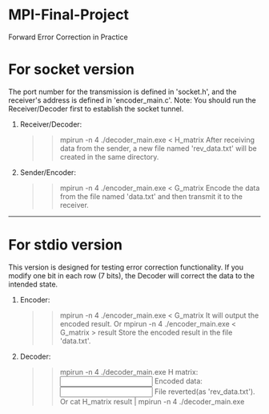 # MPI-Final-Project
Forward Error Correction in Practice
# For socket version
The port number for the transmission is defined in 'socket.h', and the receiver's address is defined in 'encoder_main.c'.
Note: You should run the Receiver/Decoder first to establish the socket tunnel.

1. Receiver/Decoder:
    >> mpirun -n 4 ./decoder_main.exe < H_matrix
    After receiving data from the sender, a new file named 'rev_data.txt' will be created in the same directory.

2. Sender/Encoder:
    >> mpirun -n 4 ./encoder_main.exe < G_matrix
    Encode the data from the file named 'data.txt' and then transmit it to the receiver.

---------------------------------------------------------------------------------------------------------------------
# For stdio version
This version is designed for testing error correction functionality. 
If you modify one bit in each row (7 bits), the Decoder will correct the data to the intended state.
1. Encoder:
    >> mpirun -n 4 ./encoder_main.exe < G_matrix
      It will output the encoded result.
    Or
    >> mpirun -n 4 ./encoder_main.exe < G_matrix > result
      Store the encoded result in the file 'data.txt'.

2. Decoder:
    >> mpirun -n 4 ./decoder_main.exe
      H matrix:
        <input H matrix>
      Encoded data:
        <input the output of encoder>
      File reverted(as 'rev_data.txt').
    Or
    >> cat H_matrix result | mpirun -n 4 ./decoder_main.exe 
